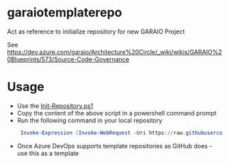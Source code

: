 # garaiotemplaterepo
Act as reference to initialize repository for new GARAIO Project

See https://dev.azure.com/garaio/Architecture%20Circle/_wiki/wikis/GARAIO%20Blueprints/573/Source-Code-Governance

# Usage
- Use the [Init-Repository.ps1](/src/init-script/Init-Repository.ps1)
- Copy the content of the above script in a powershell command prompt
- Run the following command in your local repository
  ```powershell
   Invoke-Expression (Invoke-WebRequest -Uri https://raw.githubusercontent.com/garaio/garaiotemplaterepo/main/src/init-script/Init-Repository.ps1)
  ```
- Once Azure DevOps supports template repositories as GitHub does - use this as a template
